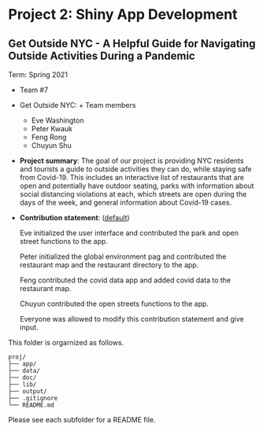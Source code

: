 # Project 2: Shiny App Development

## Get Outside NYC - A Helpful Guide for Navigating Outside Activities During a Pandemic
Term: Spring 2021

+ Team #7
+ Get Outside NYC: + Team members
	+ Eve Washington
	+ Peter Kwauk
	+ Feng Rong
	+ Chuyun Shu

+ **Project summary**: The goal of our project is providing NYC residents and tourists a guide to outside activities they can do, while staying safe from Covid-19. This includes an interactive list of restaurants that are open and potentially have outdoor seating, parks with information about social distancing violations at each, which streets are open during the days of the week, and general information about Covid-19 cases. 

+ **Contribution statement**: ([default](doc/a_note_on_contributions.md)) 

	Eve initialized the user interface and contributed the park and open street functions to the app.

	Peter initialized the global environment pag and contributed the restaurant map and the restaurant directory to the app.

	Feng contributed the covid data app and added covid data to the restaurant map.

	Chuyun contributed the open streets functions to the app. 
	
	Everyone was allowed to modify this contribution statement and give input.

This folder is orgarnized as follows.

```
proj/
├── app/
├── data/
├── doc/
├── lib/
├── output/
├── .gitignore
└── README.md
```

Please see each subfolder for a README file.

